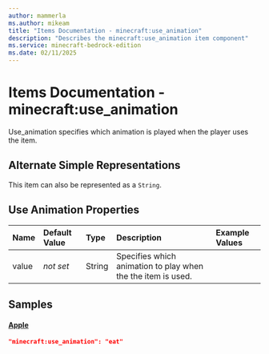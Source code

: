 ```yaml
---
author: mammerla
ms.author: mikeam
title: "Items Documentation - minecraft:use_animation"
description: "Describes the minecraft:use_animation item component"
ms.service: minecraft-bedrock-edition
ms.date: 02/11/2025 
---
```


# Items Documentation - minecraft:use_animation

Use_animation specifies which animation is played when the player uses the item.

## Alternate Simple Representations

This item can also be represented as a `String`.


## Use Animation Properties

|Name       |Default Value |Type |Description |Example Values |
|:----------|:-------------|:----|:-----------|:------------- |
| value | *not set* | String | Specifies which animation to play when the the item is used. |  | 

## Samples

#### [Apple](https://github.com/Mojang/bedrock-samples/tree/preview/behavior_pack/items/apple.json)


```json
"minecraft:use_animation": "eat"
```
